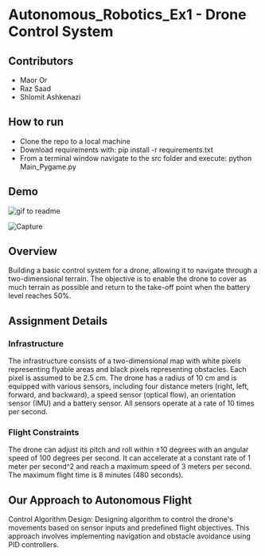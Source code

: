 # Autonomous_Robotics_Ex1 - Drone Control System
## Contributors
* Maor Or
* Raz Saad
* Shlomit Ashkenazi

## How to run
* Clone the repo to a local machine
* Download requirements with: pip install -r requirements.txt
* From a terminal window navigate to the src folder and execute: python Main_Pygame.py
## Demo
![gif to readme](https://github.com/Raz-Saad/Autonomous_Robotics_Ex1/assets/43138073/d2ad7b2e-ab0b-4604-9163-3ecc1490ce12)

![Capture](https://github.com/Raz-Saad/Autonomous_Robotics_Ex1/assets/43138073/cc1cc1e4-19e6-47a4-948d-6dcbc6f00888)

## Overview
Building a basic control system for a drone, allowing it to navigate through a two-dimensional terrain. The objective is to enable the drone to cover as much terrain as possible and return to the take-off point when the battery level reaches 50%.

## Assignment Details
### Infrastructure
The infrastructure consists of a two-dimensional map with white pixels representing flyable areas and black pixels representing obstacles.
Each pixel is assumed to be 2.5 cm.
The drone has a radius of 10 cm and is equipped with various sensors, including four distance meters (right, left, forward, and backward), a speed sensor (optical flow), an orientation sensor (IMU) and a battery sensor. All sensors operate at a rate of 10 times per second.
### Flight Constraints
The drone can adjust its pitch and roll within ±10 degrees with an angular speed of 100 degrees per second.
It can accelerate at a constant rate of 1 meter per second^2 and reach a maximum speed of 3 meters per second.
The maximum flight time is 8 minutes (480 seconds).
## Our Approach to Autonomous Flight
Control Algorithm Design: Designing algorithm to control the drone's movements based on sensor inputs and predefined flight objectives. This approach involves implementing navigation and obstacle avoidance using PID controllers.
